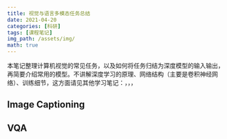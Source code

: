 ```yaml
---
title: 视觉与语言多模态任务总结
date: 2021-04-20
categories: [科研]
tags: [课程笔记]
img_path: /assets/img/
math: true
---
```


本笔记整理计算机视觉的常见任务，以及如何将任务归结为深度模型的输入输出，再简要介绍常用的模型。不讲解深度学习的原理、网络结构（主要是卷积神经网络）、训练细节，这方面请见其他学习笔记：[]()，[]()，[]()，


## Image Captioning



## VQA